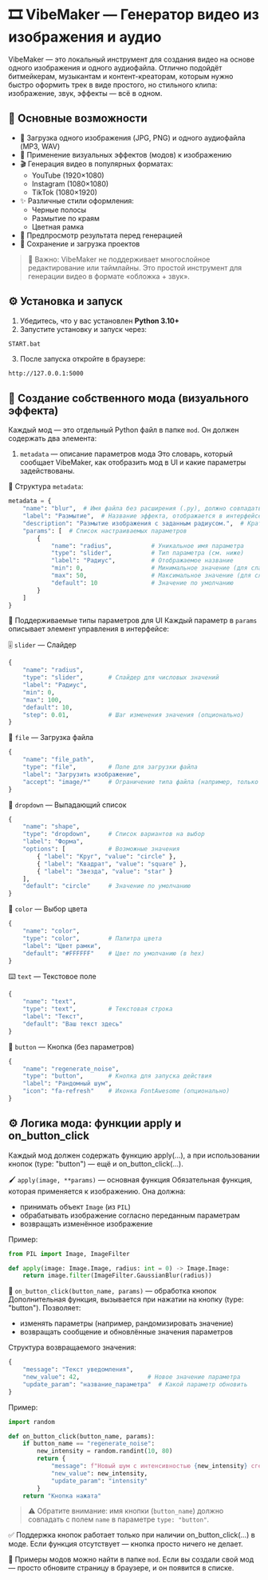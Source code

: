 # 🎞️ VibeMaker — Генератор видео из изображения и аудио

VibeMaker — это локальный инструмент для создания видео на основе одного изображения и одного аудиофайла. Отлично подойдёт битмейкерам, музыкантам и контент-креаторам, которым нужно быстро оформить трек в виде простого, но стильного клипа: изображение, звук, эффекты — всё в одном.

## 🌟 Основные возможности

- 📸 Загрузка одного изображения (JPG, PNG) и одного аудиофайла (MP3, WAV)
- 🎨 Применение визуальных эффектов (модов) к изображению
- 🎬 Генерация видео в популярных форматах:
  - YouTube (1920×1080)
  - Instagram (1080×1080)
  - TikTok (1080×1920)
- ✨ Различные стили оформления:
  - Черные полосы
  - Размытие по краям
  - Цветная рамка
- 🔄 Предпросмотр результата перед генерацией
- 💾 Сохранение и загрузка проектов

> 📌 Важно: VibeMaker не поддерживает многослойное редактирование или таймлайны. Это простой инструмент для генерации видео в формате «обложка + звук».

## ⚙️ Установка и запуск
1. Убедитесь, что у вас установлен **Python 3.10+**
2. Запустите установку и запуск через:  
```bash
START.bat
```
3. После запуска откройте в браузере:
```
http://127.0.0.1:5000
```

## 🧩 Создание собственного мода (визуального эффекта)
Каждый мод — это отдельный Python файл в папке `mod`. Он должен содержать два элемента:

1. `metadata` — описание параметров мода
Это словарь, который сообщает VibeMaker, как отобразить мод в UI и какие параметры задействованы.

🧱 Структура `metadata`:
```python
metadata = {
    "name": "blur",  # Имя файла без расширения (.py), должно совпадать с именем мода
    "label": "Размытие",  # Название эффекта, отображается в интерфейсе
    "description": "Размытие изображения с заданным радиусом.",  # Краткое описание (опционально, но желательно)
    "params": [  # Список настраиваемых параметров
        {
            "name": "radius",           # Уникальное имя параметра
            "type": "slider",           # Тип параметра (см. ниже)
            "label": "Радиус",          # Отображаемое название
            "min": 0,                   # Минимальное значение (для слайдера)
            "max": 50,                  # Максимальное значение (для слайдера)
            "default": 10               # Значение по умолчанию
        }
    ]
}
```

🧰 Поддерживаемые типы параметров для UI
Каждый параметр в `params` описывает элемент управления в интерфейсе:

🎚️ `slider` — Слайдер
```python
{
    "name": "radius",
    "type": "slider",       # Слайдер для числовых значений
    "label": "Радиус",
    "min": 0,
    "max": 100,
    "default": 10,
    "step": 0.01,           # Шаг изменения значения (опционально)
}
```

📁 `file` — Загрузка файла
```python
{
    "name": "file_path",
    "type": "file",         # Поле для загрузки файла
    "label": "Загрузить изображение",
    "accept": "image/*"     # Ограничение типа файла (например, только изображения)
}
```

🔘 `dropdown` — Выпадающий список
```python
{
    "name": "shape",
    "type": "dropdown",     # Список вариантов на выбор
    "label": "Форма",
    "options": [            # Возможные значения
        { "label": "Круг", "value": "circle" },
        { "label": "Квадрат", "value": "square" },
        { "label": "Звезда", "value": "star" }
    ],
    "default": "circle"     # Значение по умолчанию
}
```

🎨 `color` — Выбор цвета
```python
{
    "name": "color",
    "type": "color",        # Палитра цвета
    "label": "Цвет рамки",
    "default": "#FFFFFF"    # Цвет по умолчанию (в hex)
}
```

⌨️ `text` — Текстовое поле
```python
{
    "name": "text",
    "type": "text",         # Текстовая строка
    "label": "Текст",
    "default": "Ваш текст здесь"
}
```

🔄 `button` — Кнопка (без параметров)
```python
{
    "name": "regenerate_noise",
    "type": "button",       # Кнопка для запуска действия
    "label": "Рандомный шум",
    "icon": "fa-refresh"    # Иконка FontAwesome (опционально)
}
```

## ⚙️ Логика мода: функции apply и on_button_click
Каждый мод должен содержать функцию apply(...), а при использовании кнопок (type: "button") — ещё и on_button_click(...).

🖌️ `apply(image, **params)` — основная функция
Обязательная функция, которая применяется к изображению. Она должна:
- принимать объект `Image` (из `PIL`)
- обрабатывать изображение согласно переданным параметрам
- возвращать изменённое изображение

Пример:
```python
from PIL import Image, ImageFilter

def apply(image: Image.Image, radius: int = 0) -> Image.Image:
    return image.filter(ImageFilter.GaussianBlur(radius))
```

🔘 `on_button_click(button_name, params)` — обработка кнопок
Дополнительная функция, вызывается при нажатии на кнопку (type: "button").
Позволяет:
- изменять параметры (например, рандомизировать значение)
- возвращать сообщение и обновлённые значения параметров

Структура возвращаемого значения:
```python
{
    "message": "Текст уведомления",
    "new_value": 42,                   # Новое значение параметра
    "update_param": "название_параметра"  # Какой параметр обновить
}
```

Пример:
```python
import random

def on_button_click(button_name, params):
    if button_name == "regenerate_noise":
        new_intensity = random.randint(10, 80)
        return {
            "message": f"Новый шум с интенсивностью {new_intensity} сгенерирован!",
            "new_value": new_intensity,
            "update_param": "intensity"
        }
    return "Кнопка нажата"
```
> ⚠️ Обратите внимание: имя кнопки (`button_name`) должно совпадать с полем `name` в параметре `type: "button"`.

✅ Поддержка кнопок работает только при наличии on_button_click(...) в моде.
Если функция отсутствует — кнопка просто ничего не делает.

📁 Примеры модов можно найти в папке `mod`.
Если вы создали свой мод — просто обновите страницу в браузере, и он появится в списке.
